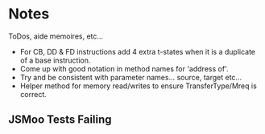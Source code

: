 # Notes

ToDos, aide memoires, etc...

- For CB, DD & FD instructions add 4 extra t-states when it is a duplicate of a base instruction.
- Come up with good notation in method names for 'address of'.
- Try and be consistent with parameter names... source, target etc...
- Helper method for memory read/writes to ensure TransferType/Mreq is correct.

## JSMoo Tests Failing

